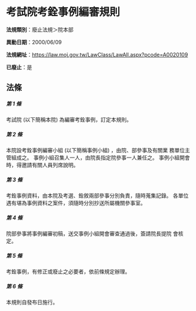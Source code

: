 # 考試院考銓事例編審規則

**法規類別**：廢止法規＞院本部

**異動日期**：2000/06/09  

**法規網址**：https://law.moj.gov.tw/LawClass/LawAll.aspx?pcode=A0020109

**已廢止**：是



## 法條
##### 第 1 條
考試院 (以下簡稱本院) 為編審考銓事例，訂定本規則。

##### 第 2 條
本院設考銓事例編審小組 (以下簡稱事例小組) ，由院、部參事及有關業
務單位主管組成之。
事例小組召集人一人，由院長指定院參事一人兼任之。
事例小組開會時，得邀請有關人員列席說明。

##### 第 3 條
考銓事例資料，由本院及考選、銓敘兩部參事分別負責，隨時蒐集記錄。
各單位遇有堪為事例資料之案件，須隨時分別抄送所屬機關參事室。

##### 第 4 條
院部參事將事例編審初稿，送交事例小組開會審查通過後，簽請院長提院
會核定。

##### 第 5 條
考銓事例，有修正或廢止之必要者，依前條規定辦理。

##### 第 6 條
本規則自發布日施行。


